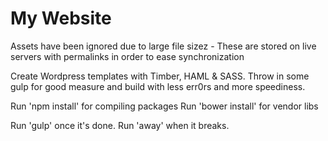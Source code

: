 # My Website #
Assets have been ignored due to large file sizez - These are stored on live servers with permalinks in order to ease synchronization

Create Wordpress templates with Timber, HAML & SASS. Throw in some gulp for good measure and build with less err0rs and more speediness.

Run 'npm install' for compiling packages Run 'bower install' for vendor libs

Run 'gulp' once it's done. Run 'away' when it breaks.
